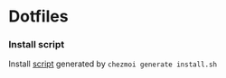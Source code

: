 # Dotfiles


### Install script

Install [script](install.sh) generated by `chezmoi generate install.sh`
